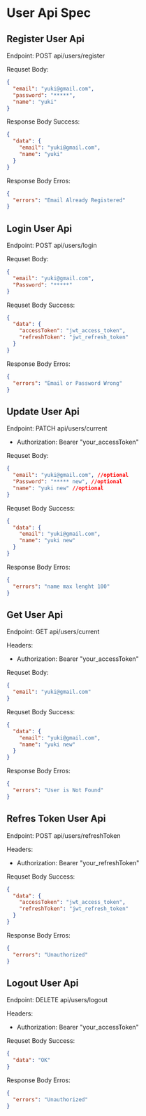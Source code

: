 # User Api Spec

## Register User Api

Endpoint: POST api/users/register

Requset Body:

```json
{
  "email": "yuki@gmail.com",
  "password": "*****",
  "name": "yuki"
}
```

Response Body Success:

```json
{
  "data": {
    "email": "yuki@gmail.com",
    "name": "yuki"
  }
}
```

Response Body Erros:

```json
{
  "errors": "Email Already Registered"
}
```

## Login User Api

Endpoint: POST api/users/login

Requset Body:

```json
{
  "email": "yuki@gmail.com",
  "Password": "*****"
}
```

Requset Body Success:

```json
{
  "data": {
    "accessToken": "jwt_access_token",
    "refreshToken": "jwt_refresh_token"
  }
}
```

Response Body Erros:

```json
{
  "errors": "Email or Password Wrong"
}
```

## Update User Api

Endpoint: PATCH api/users/current

- Authorization: Bearer "your_accessToken"

Requset Body:

```json
{
  "email": "yuki@gmail.com", //optional
  "Password": "***** new", //optional
  "name": "yuki new" //optional
}
```

Requset Body Success:

```json
{
  "data": {
    "email": "yuki@gmail.com",
    "name": "yuki new"
  }
}
```

Response Body Erros:

```json
{
  "errors": "name max lenght 100"
}
```

## Get User Api

Endpoint: GET api/users/current

Headers:

- Authorization: Bearer "your_accessToken"

Requset Body:

```json
{
  "email": "yuki@gmail.com"
}
```

Requset Body Success:

```json
{
  "data": {
    "email": "yuki@gmail.com",
    "name": "yuki new"
  }
}
```

Response Body Erros:

```json
{
  "errors": "User is Not Found"
}
```

## Refres Token User Api

Endpoint: POST api/users/refreshToken

Headers:

- Authorization: Bearer "your_refreshToken"

Requset Body Success:

```json
{
  "data": {
    "accessToken": "jwt_access_token",
    "refreshToken": "jwt_refresh_token"
  }
}
```

Response Body Erros:

```json
{
  "errors": "Unauthorized"
}
```

## Logout User Api

Endpoint: DELETE api/users/logout

Headers:

- Authorization: Bearer "your_accessToken"

Requset Body Success:

```json
{
  "data": "OK"
}
```

Response Body Erros:

```json
{
  "errors": "Unauthorized"
}
```
